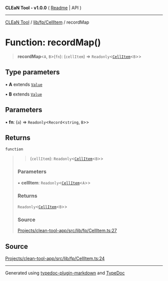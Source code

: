 **CLEaN Tool - v1.0.0** ( [Readme](../../../../README.md) \| API )

***

[CLEaN Tool](../../../../modules.md) / [lib/fp/CellItem](../README.md) / recordMap

# Function: recordMap()

> **recordMap**\<`A`, `B`\>(`fn`): (`cellItem`) => `Readonly`\<[`CellItem`](../interfaces/CellItem.md)\<`B`\>\>

## Type parameters

▪ **A** extends [`Value`](../type-aliases/Value.md)

▪ **B** extends [`Value`](../type-aliases/Value.md)

## Parameters

▪ **fn**: (`a`) => `Readonly`\<`Record`\<`string`, `B`\>\>

## Returns

`function`

> > (`cellItem`): `Readonly`\<[`CellItem`](../interfaces/CellItem.md)\<`B`\>\>
>
> ### Parameters
>
> ▪ **cellItem**: `Readonly`\<[`CellItem`](../interfaces/CellItem.md)\<`A`\>\>
>
> ### Returns
>
> `Readonly`\<[`CellItem`](../interfaces/CellItem.md)\<`B`\>\>
>
> ### Source
>
> [Projects/clean-tool-app/src/lib/fp/CellItem.ts:27](https://github.com/yuckyh/clean-tool-app/)
>

## Source

[Projects/clean-tool-app/src/lib/fp/CellItem.ts:24](https://github.com/yuckyh/clean-tool-app/)

***

Generated using [typedoc-plugin-markdown](https://www.npmjs.com/package/typedoc-plugin-markdown) and [TypeDoc](https://typedoc.org/)
